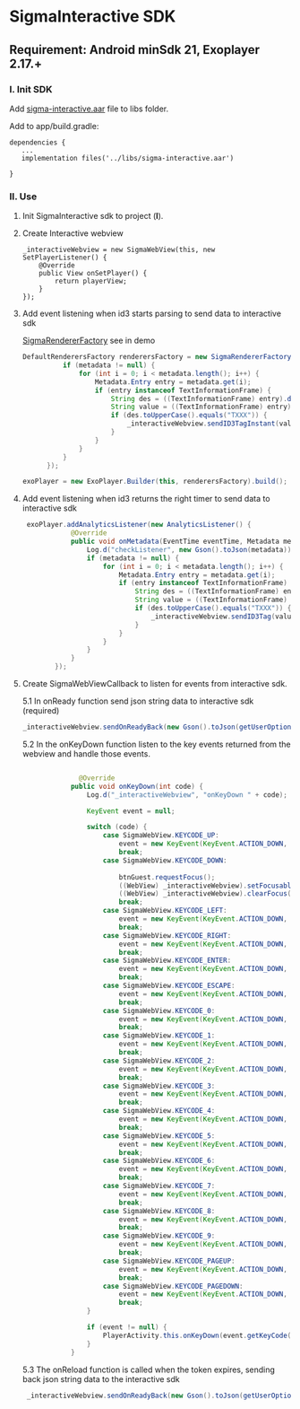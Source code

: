 # SigmaInteractive SDK

## Requirement: Android minSdk 21, Exoplayer 2.17.+

### I. Init SDK

Add [sigma-interactive.aar](https://github.com/truongnguyen1804/sigma-interactive-android-tv-example/tree/main/libs)  file to libs folder.

Add to app/build.gradle:

```
dependencies {
   ...
   implementation files('../libs/sigma-interactive.aar')

}
```

### II. Use

1. Init SigmaInteractive sdk to project (**I**).

2. Create Interactive webview 

   ```
   _interactiveWebview = new SigmaWebView(this, new SetPlayerListener() {
       @Override
       public View onSetPlayer() {
           return playerView;
       }
   });
   ```

   

2. Add event listening when id3 starts parsing to send data to interactive sdk

   [SigmaRendererFactory](https://github.com/phamngochai123/sigma-interactive-sdk-example/blob/mobile-android/app/src/main/java/com/example/sigmainteractive/SigmaRendererFactory.java) see in demo

   ```java
   DefaultRenderersFactory renderersFactory = new SigmaRendererFactory(this, metadata -> {
             if (metadata != null) {
                 for (int i = 0; i < metadata.length(); i++) {
                     Metadata.Entry entry = metadata.get(i);
                     if (entry instanceof TextInformationFrame) {
                         String des = ((TextInformationFrame) entry).description;
                         String value = ((TextInformationFrame) entry).value;
                         if (des.toUpperCase().equals("TXXX")) {
                             _interactiveWebview.sendID3TagInstant(value);
                         }
                     }
                 }
             }
         });
   
   exoPlayer = new ExoPlayer.Builder(this, renderersFactory).build();
   
   ```

3. Add event listening when id3 returns the right timer to send data to interactive sdk

   ```java
    exoPlayer.addAnalyticsListener(new AnalyticsListener() {
               @Override
               public void onMetadata(EventTime eventTime, Metadata metadata) {
                   Log.d("checkListener", new Gson().toJson(metadata));
                   if (metadata != null) {
                       for (int i = 0; i < metadata.length(); i++) {
                           Metadata.Entry entry = metadata.get(i);
                           if (entry instanceof TextInformationFrame) {
                               String des = ((TextInformationFrame) entry).description;
                               String value = ((TextInformationFrame) entry).value;
                               if (des.toUpperCase().equals("TXXX")) {
                                   _interactiveWebview.sendID3Tag(value);
                               }
                           }
                       }
                   }
               }
           });
   ```

4. Create SigmaWebViewCallback to listen for events from interactive sdk.

   5.1 In onReady function send json string data to interactive sdk (required)

   ```java
   _interactiveWebview.sendOnReadyBack(new Gson().toJson(getUserOption(token, currrentChannelId)));
   ```

   5.2 In the onKeyDown function listen to the key events returned from the webview and handle those events.

   ```java
   
                 @Override
               public void onKeyDown(int code) {
                   Log.d("_interactiveWebview", "onKeyDown " + code);
   
                   KeyEvent event = null;
   
                   switch (code) {
                       case SigmaWebView.KEYCODE_UP:
                           event = new KeyEvent(KeyEvent.ACTION_DOWN, KeyEvent.KEYCODE_DPAD_UP);
                           break;
                       case SigmaWebView.KEYCODE_DOWN:
                       
                           btnGuest.requestFocus();
                           ((WebView) _interactiveWebview).setFocusable(true);
                           ((WebView) _interactiveWebview).clearFocus();
                           break;
                       case SigmaWebView.KEYCODE_LEFT:
                           event = new KeyEvent(KeyEvent.ACTION_DOWN, KeyEvent.KEYCODE_DPAD_LEFT);
                           break;
                       case SigmaWebView.KEYCODE_RIGHT:
                           event = new KeyEvent(KeyEvent.ACTION_DOWN, KeyEvent.KEYCODE_DPAD_RIGHT);
                           break;
                       case SigmaWebView.KEYCODE_ENTER:
                           event = new KeyEvent(KeyEvent.ACTION_DOWN, KeyEvent.KEYCODE_DPAD_CENTER);
                           break;
                       case SigmaWebView.KEYCODE_ESCAPE:
                           event = new KeyEvent(KeyEvent.ACTION_DOWN, KeyEvent.KEYCODE_BACK);
                           break;
                       case SigmaWebView.KEYCODE_0:
                           event = new KeyEvent(KeyEvent.ACTION_DOWN, KeyEvent.KEYCODE_0);
                           break;
                       case SigmaWebView.KEYCODE_1:
                           event = new KeyEvent(KeyEvent.ACTION_DOWN, KeyEvent.KEYCODE_1);
                           break;
                       case SigmaWebView.KEYCODE_2:
                           event = new KeyEvent(KeyEvent.ACTION_DOWN, KeyEvent.KEYCODE_2);
                           break;
                       case SigmaWebView.KEYCODE_3:
                           event = new KeyEvent(KeyEvent.ACTION_DOWN, KeyEvent.KEYCODE_3);
                           break;
                       case SigmaWebView.KEYCODE_4:
                           event = new KeyEvent(KeyEvent.ACTION_DOWN, KeyEvent.KEYCODE_4);
                           break;
                       case SigmaWebView.KEYCODE_5:
                           event = new KeyEvent(KeyEvent.ACTION_DOWN, KeyEvent.KEYCODE_5);
                           break;
                       case SigmaWebView.KEYCODE_6:
                           event = new KeyEvent(KeyEvent.ACTION_DOWN, KeyEvent.KEYCODE_6);
                           break;
                       case SigmaWebView.KEYCODE_7:
                           event = new KeyEvent(KeyEvent.ACTION_DOWN, KeyEvent.KEYCODE_7);
                           break;
                       case SigmaWebView.KEYCODE_8:
                           event = new KeyEvent(KeyEvent.ACTION_DOWN, KeyEvent.KEYCODE_8);
                           break;
                       case SigmaWebView.KEYCODE_9:
                           event = new KeyEvent(KeyEvent.ACTION_DOWN, KeyEvent.KEYCODE_9);
                           break;
                       case SigmaWebView.KEYCODE_PAGEUP:
                           event = new KeyEvent(KeyEvent.ACTION_DOWN, KeyEvent.KEYCODE_PAGE_UP);
                           break;
                       case SigmaWebView.KEYCODE_PAGEDOWN:
                           event = new KeyEvent(KeyEvent.ACTION_DOWN, KeyEvent.KEYCODE_PAGE_DOWN);
                           break;
                   }
   
                   if (event != null) {
                       PlayerActivity.this.onKeyDown(event.getKeyCode(), event);
                   }
               }
   ```

   5.3 The onReload function is called when the token expires, sending back json string data to the interactive sdk
   
   ```java
   	_interactiveWebview.sendOnReadyBack(new Gson().toJson(getUserOption(token, currrentChannelId)));
   ```
   
   

#### 



